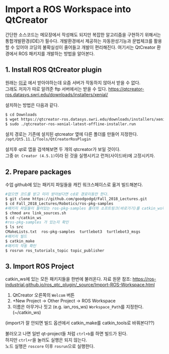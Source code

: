 # Import a ROS Workspace into QtCreator

간단한 소스코드는 메모장에서 작성해도 되지만 복잡한 알고리즘을 구현하기 위해서는  통합개발환경(IDE)가 필수다. 개발환경에서 제공하는 자동완성기능과 문법체크를 활용할 수 있어야 코딩의 불확실성이 줄어들고 개발이 편리해진다. 여기서는 QtCreator 환경에서 ROS 패키지를 개발하는 방법을 알아본다.

## 1. Install ROS QtCreator plugin

원래는 [이곳](https://ros-industrial.github.io/ros_qtc_plugin/_source/How-to-Install-Users.html) 에서 받아야하는데 요즘 서버가 작동하지 않아서 받을 수 없다.  
그래도 저자가 따로 알려준 ftp 서버에서는 받을 수 있다. 
https://qtcreator-ros.datasys.swri.edu/downloads/installers/xenial/

설치하는 방법은 다음과 같다.
```bash
$ cd Downloads
$ wget https://qtcreator-ros.datasys.swri.edu/downloads/installers/xenial/qtcreator-ros-xenial-latest-offline-installer.run
$ sudo ./qtcreator-ros-xenial-latest-offline-installer.run
```
설치 경로는 기존에 설치된 qtcreator 옆에 다른 폴더를 만들어 지정한다.
`/opt/Qt5.11.1/Tools/QtCreatorRosPlugin`  

설치후 qt로 앱을 검색해보면 두 개의 qtcreator가 보일 것이다.  
그중 `Qt Creator (4.5.1)`이라 된 것을 실행시키고 런처(사이드바)에 고정시키자.  

## 2. Prepare packages

수업 github에 있는 패키지 파일들을 캐킨 워크스페이스로 옮겨 빌드해본다.
```bash
#없으면 코드를 받고 미리 받아놨다면 cd로 경로이동만 한다.
$ git clone https://github.com/goodgodgd/Fall_2018_Lectures.git
$ cd Fall_2018_Lectures/Robotics/ros-pkg-samples
#패키지 파일들이 들어있는 ros-pkg-samples 폴더의 소프트링크(바로가기)를 catkin_ws에 만든다.
$ chmod a+x link_sources.sh
$ cd ~/catkin_ws
#ros-pkg-samples 가 있는지 확인
$ ls src
CMakeLists.txt  ros-pkg-samples  turtlebot3  turtlebot3_msgs
#패키지 빌드
$ catkin_make
#패키지 작동 확인
$ rosrun ros_tutorials_topic topic_publisher
```

## 3. Import ROS Project

catkin_ws에 있는 모든 패키지들을 한번에 불러온다.
자료 원문 참조: https://ros-industrial.github.io/ros_qtc_plugin/_source/Import-ROS-Workspace.html

1. QtCreator 오른쪽의 `Welcom` 버튼
2. +New Project -> Other Project -> ROS Workspace
3. 이름은 아무거나 짓고 (e.g. ian_ros_ws) `Workspace_Path`를 지정한다. (~/catkin_ws)

(import가 잘 안되면 빌드 옵션에서 catkin_make를 catkin_tools로 바꿔본다??)

불러오고 나면 일반 qt-project들 처럼 `ctrl+b`를 하면 빌드가 된다.  
하지만 `ctrl+r`을 눌러도 실행은 되지 않는다.  
노드 실행은 `roscore` 이후 `rosrun`으로 실행한다.

